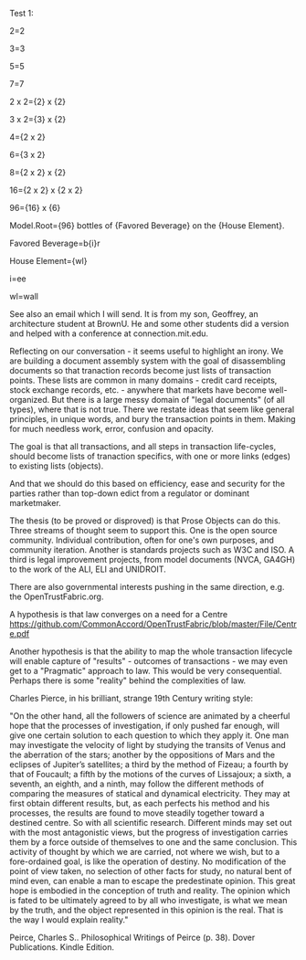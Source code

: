 Test 1:

2=2

3=3

5=5

7=7

2 x 2={2} x {2}

3 x 2={3} x {2}

4={2 x 2}

6={3 x 2}

8={2 x 2} x {2}

16={2 x 2} x {2 x 2}

96={16} x {6}

Model.Root={96} bottles of {Favored Beverage} on the {House Element}.

Favored Beverage=b{i}r

House Element={wl}

i=ee

wl=wall

See also an email which I will send.  It is from my son, Geoffrey, an architecture student at BrownU.  He and some other students did a version and helped with a conference at connection.mit.edu.


Reflecting on our conversation - it seems useful to highlight an irony.  We are building a document assembly system with the goal of disassembling documents so that tranaction records become just lists of transaction points.  These lists are common in many domains - credit card receipts, stock exchange records, etc. - anywhere that markets have become well-organized.  But there is a large messy domain of "legal documents" (of all types), where that is not true. There we restate ideas that seem like general principles, in unique words, and bury the transaction points in them.  Making for much needless work, error, confusion and opacity.

The goal is that all transactions, and all steps in transaction life-cycles, should become lists of tranaction specifics, with one or more links (edges) to existing lists (objects). 

And that we should do this based on efficiency, ease and security for the parties rather than top-down edict from a regulator or dominant marketmaker. 

The thesis (to be proved or disproved) is that Prose Objects can do this.  Three streams of thought seem to support this.  One is the open source community.  Individual contribution, often for one's own purposes, and community iteration.  Another is standards projects such as W3C and ISO.  A third is legal improvement projects, from model documents (NVCA, GA4GH) to the work of the ALI, ELI and UNIDROIT.

There are also governmental interests pushing in the same direction, e.g. the OpenTrustFabric.org.

A hypothesis is that law converges on a need for a Centre https://github.com/CommonAccord/OpenTrustFabric/blob/master/File/Centre.pdf

Another hypothesis is that the ability to map the whole transaction lifecycle will enable capture of "results" - outcomes of transactions - we may even get to a "Pragmatic" approach to law.  This would be very consequential. Perhaps there is some "reality" behind the complexities of law.


Charles Pierce, in his brilliant, strange 19th Century writing style:

"On the other hand, all the followers of science are animated by a cheerful hope that the processes of investigation, if only pushed far enough, will give one certain solution to each question to which they apply it. One man may investigate the velocity of light by studying the transits of Venus and the aberration of the stars; another by the oppositions of Mars and the eclipses of Jupiter’s satellites; a third by the method of Fizeau; a fourth by that of Foucault; a fifth by the motions of the curves of Lissajoux; a sixth, a seventh, an eighth, and a ninth, may follow the different methods of comparing the measures of statical and dynamical electricity. They may at first obtain different results, but, as each perfects his method and his processes, the results are found to move steadily together toward a destined centre. So with all scientific research. Different minds may set out with the most antagonistic views, but the progress of investigation carries them by a force outside of themselves to one and the same conclusion. This activity of thought by which we are carried, not where we wish, but to a fore-ordained goal, is like the operation of destiny. No modification of the point of view taken, no selection of other facts for study, no natural bent of mind even, can enable a man to escape the predestinate opinion. This great hope is embodied in the conception of truth and reality. The opinion which is fated to be ultimately agreed to by all who investigate, is what we mean by the truth, and the object represented in this opinion is the real. That is the way I would explain reality."

Peirce, Charles S.. Philosophical Writings of Peirce (p. 38). Dover Publications. Kindle Edition. 



